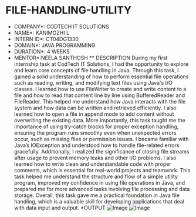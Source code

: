 # FILE-HANDLING-UTILITY
* COMPANY*: CODTECH IT SOLUTIONS
* NAME*: KANIMOZHI L
* INTERN ID*: CT04DG1330
* DOMAIN*: JAVA PROGRAMMING
* DURATION*: 4 WEEKS
* MENTOR*:NEELA SANTHOSH
** DESCRIPTION
  During my first internship task at CodTech IT Solutions, I had the opportunity to explore and learn core concepts of file handling in Java. Through this task, I gained a solid understanding of how to perform essential file operations such as reading, writing, and modifying text files using Java's I/O classes. I learned how to use FileWriter to create and write content to a file and how to read that content line by line using BufferedReader and FileReader. This helped me understand how Java interacts with the file system and how data can be written and retrieved efficiently. I also learned how to open a file in append mode to add content without overwriting the existing data. More importantly, this task taught me the importance of using try-catch blocks for proper exception handling, ensuring the program runs smoothly even when unexpected errors occur, such as missing files or permission issues. I became familiar with Java’s IOException and understood how to handle file-related errors gracefully. Additionally, I realized the significance of closing file streams after usage to prevent memory leaks and other I/O problems. I also learned how to write clean and understandable code with proper comments, which is essential for real-world projects and teamwork. This task helped me understand the structure and flow of a simple utility program, improved my confidence in using file operations in Java, and prepared me for more advanced tasks involving file processing and data storage. Overall, this task gave me a practical foundation in Java file handling, which is a valuable skill for developing applications that deal with data input and output.
  *OUTPUT
  ![Image](https://github.com/user-attachments/assets/d72cb25f-2427-4e11-bc4c-1aafe75d00c3)
  ![Image](https://github.com/user-attachments/assets/55cafc40-781c-4939-8df7-ecefccfcf7a1)

